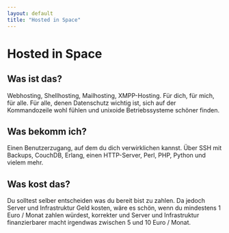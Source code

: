 ```yaml
---
layout: default
title: "Hosted in Space"
---
```

# Hosted in Space

## Was ist das?
Webhosting, Shellhosting, Mailhosting, XMPP-Hosting. Für dich, für mich, für alle.
Für alle, denen Datenschutz wichtig ist, sich auf der Kommandozeile wohl fühlen und unixoide Betriebssysteme schöner finden.

## Was bekomm ich?
Einen Benutzerzugang, auf dem du dich verwirklichen kannst. Über SSH mit Backups, CouchDB, Erlang, einen HTTP-Server, Perl, PHP, Python und vielem mehr.

## Was kost das?
Du solltest selber entscheiden was du bereit bist zu zahlen. Da jedoch Server und Infrastruktur Geld kosten, wäre es schön, wenn du mindestens
1 Euro / Monat zahlen würdest, korrekter und Server und Infrastruktur finanzierbarer macht irgendwas zwischen 5 und 10 Euro / Monat.
